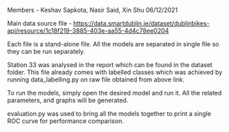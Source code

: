 Members - Keshav Sapkota, Nasir Said, Xin Shu
06/12/2021

Main data source file - https://data.smartdublin.ie/dataset/dublinbikes-api/resource/1c18f219-3885-403e-aa55-4d4c78ee0204

Each file is a stand-alone file. All the models are separated in single 
file so they can be run separately. 

Station 33 was analysed in the report which can be found in the dataset 
folder. This file already comes with labelled classes which was achieved 
by running data_labelling.py on raw file obtained from above link. 

To run the models, simply open the desired model and run it. All the 
related parameters, and graphs will be generated. 

evaluation.py was used to bring all the models together to print a single ROC curve for 
performance comparison. 
